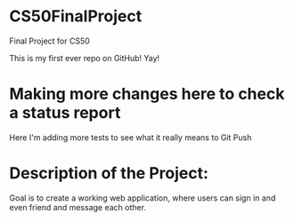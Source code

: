 # CS50FinalProject
Final Project for CS50


This is my first ever repo on GitHub! Yay! 

# Making more changes here to check a status report 


Here I'm adding more tests to see what it really means to Git Push 

# Description of the Project: 

Goal is to create a working web application, where users can sign in and even friend and message each other. 